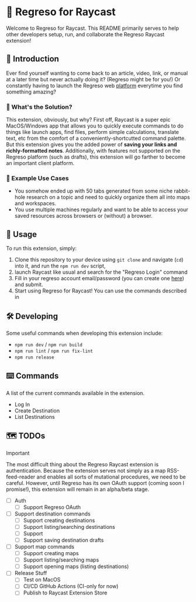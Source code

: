 # 🔷 Regreso for Raycast

Welcome to Regreso for Raycast. This README primarily serves to help other developers setup, run, and collaborate the Regreso Raycast extension!

## 👋 Introduction

Ever find yourself wanting to come back to an article, video, link, or manual at a later time but never actually doing it? (Regreso might be for you!) Or constantly having to launch the Regreso web [platform](https://regreso.netlify.app) everytime you find something amazing?

### 🤔 What's the Solution?

This extension, obviously, but why? First off, Raycast is a super epic MacOS/Windows app that allows you to quickly execute commands to do things like launch apps, find files, perform simple calculations, translate text, etc from the comfort of a conveniently-shortcutted command palette. But this extension gives you the added power of **saving your links and richly-formatted notes**. Additionally, with features not supported on the Regreso platform (such as drafts), this extension will go farther to become an important client platform.

### 💪 Example Use Cases

- You somehow ended up with 50 tabs generated from some niche rabbit-hole research on a topic and need to quickly organize them all into maps and workspaces.
- You use multiple machines regularly and want to be able to access your saved resources across browsers or (without) a browser.

## 🚀 Usage

To run this extension, simply:

1. Clone this repository to your device using `git clone` and navigate (`cd`) into it, and run the `npm run dev` script,
2. launch Raycast like usual and search for the "Regreso Login" command
3. Fill in your regreso account email/password (you can create one [here](https://regreso.netlify.app/sign-up)) and submit.
4. Start using Regreso for Raycast! You can use the commands described in

## 🛠️ Developing

Some useful commands when developing this extension include:

- `npm run dev` / `npm run build`
- `npm run lint` / `npm run fix-lint`
- `npm run release`

## ⌨️ Commands

A list of the current commands available in the extension.

- Log In
- Create Destination
- List Destinations

## 🗺️ TODOs

> [!IMPORTANT]
> The most difficult thing about the Regreso Raycast extension is authentication. Because the extension serves not simply as a map RSS-feed-reader and enables all sorts of mutational procedures, we need to be careful. However, until Regreso has its own OAuth support (coming soon I promise!), this extension will remain in an alpha/beta stage.

- [ ] Auth
  - [ ] Support Regreso OAuth
- [ ] Support destination commands
  - [ ] Support creating destinations
  - [ ] Support listing/searching destinations
  - [ ] Support
  - [ ] Support saving destination drafts

- [ ] Support map commands
  - [ ] Support creating maps
  - [ ] Support listing/searching maps
  - [ ] Support opening maps (listing destinations)

- [ ] Release Stuff
  - [ ] Test on MacOS
  - [ ] CI/CD GitHub Actions (CI-only for now)
  - [ ] Publish to Raycast Extension Store
